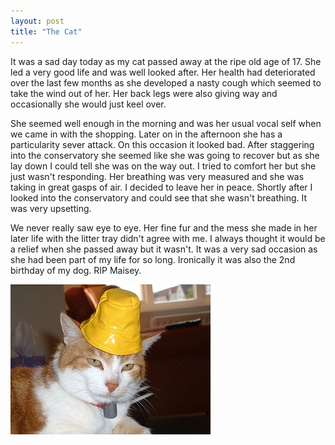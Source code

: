 ```yaml
---
layout: post
title: "The Cat"
---
```


It was a sad day today as my cat passed away at the ripe old age of 17. She led a very good life and was well looked after. Her health had deteriorated over the 
last few months as she developed a nasty cough which seemed to take the wind out of her. Her back legs were also giving way and occasionally she would just keel 
over.

She seemed well enough in the morning and was her usual vocal self when we came in with the shopping. Later on in the afternoon she has a particularity sever 
attack. On this occasion it looked bad. After staggering into the conservatory she seemed like she was going to recover but as she lay down I could tell she was 
on the way out. I tried to comfort her but she just wasn't responding. Her breathing was very measured and she was taking in great gasps of air. I decided to 
leave her in peace. Shortly after I looked into the conservatory and could see that she wasn't breathing. It was very upsetting.

We never really saw eye to eye. Her fine fur and the mess she made in her later life with the litter tray didn't agree with me. I always thought it would be a 
relief when she passed away but it wasn't. It was a very sad occasion as she had been part of my life for so long. Ironically it was also the 2nd birthday of my 
dog. RIP Maisey.

![Maisey the Cat](/image/thecat.jpg "Hello John got a new motor?")